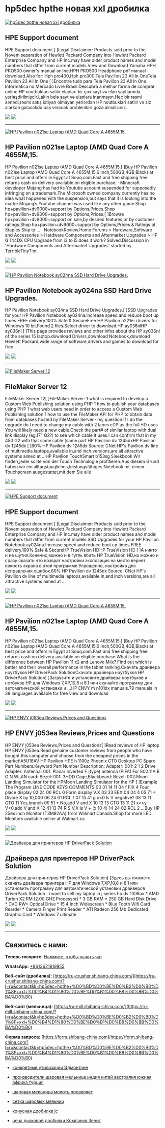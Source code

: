 # hp5dec hpthe новая xxl дробилка

<a href="https://swt.shibang-china.com/?l=ru&img&k=hp5dec+hpthe+%D0%BD%D0%BE%D0%B2%D0%B0%D1%8F+xxl+%D0%B4%D1%80%D0%BE%D0%B1%D0%B8%D0%BB%D0%BA%D0%B0" target="_blank">![hp5dec hpthe новая xxl дробилка](http://static.shibang-china.com/all-800x300/77.jpg)</a>

## HPE Support document
HPE Support document [ ]Legal Disclaimer: Products sold prior to the Novem separation of Hewlett Packard Company into Hewlett Packard Enterprise Company and HP Inc.may have older product names and model numbers that differ from current models.View and Download Yamaha HPH PRO500 owner's manual online.HPH PRO500 Headphone pdf manual download.Also for: Hph pro400,Hph pro300.Tela Pavilion 23 All In OneTela Pavilion 23 All In One [ ]Encontre tudo para Tela Pavilion 23 All In One Inform&#225;tica no Mercado Livre Brasil.Descubra a melhor forma de comprar online.HP noutbukları satılır elanları bir &#231;ox sayt və elan saytlarında yerləşdirilmişdir.Lakin belə sayt və elanlara inanmayın.He&#231; bir rəsmi sənədi,rəsmi satış ixtiyarı olmayan yerlərdən HP noutbuklari satilir və siz alarkən gələcəkdə baş verəcək problemləri g&#246;zə almalısınız.


<a href="https://whatsapp.shibangsoft.com/WhatsApp.php" target="_blank" title="WhatsApp">![](http://static.shibang-china.com/icon/whatsapp.png)</a> <a href="https://swt.shibang-china.com/?l=ru&icon&k=hp5dec+hpthe+%D0%BD%D0%BE%D0%B2%D0%B0%D1%8F+xxl+%D0%B4%D1%80%D0%BE%D0%B1%D0%B8%D0%BB%D0%BA%D0%B0" target="_blank">![](http://static.shibang-china.com/icon/chat-ru.png)</a>

---

<a href="https://swt.shibang-china.com/?l=ru&img&k=hp5dec+hpthe+%D0%BD%D0%BE%D0%B2%D0%B0%D1%8F+xxl+%D0%B4%D1%80%D0%BE%D0%B1%D0%B8%D0%BB%D0%BA%D0%B0" target="_blank">![HP Pavilion n021se Laptop (AMD Quad Core A 4655M,15.](http://static.shibang-china.com/all-800x300/386.jpg)</a>

## HP Pavilion n021se Laptop (AMD Quad Core A 4655M,15.
HP Pavilion n021se Laptop (AMD Quad Core A 4655M,15.[ ]Buy HP Pavilion n021se Laptop (AMD Quad Core A 4655M,15.6 Inch,500GB,4GB,Black) at best price and offers in Egypt at Souq.com.Fast and free shipping free returns cash on delivery available on eligible purchase.&nbsp;&#0183;&#32;Minecraft developer Mojang has had its Youtube account suspended for supposedly infringing on a trademark.The Microsoft owned company currently has no idea what happened with the suspension,but says that it is looking into the matter.Mojang’s Youtube channel was used like any other game.Shop hp+pavilion+dv9000+support by Options,Prices.Shop hp+pavilion+dv9000+support by Options,Prices.[ ]Browse hp+pavilion+dv9000+support on sale,by desired features,or by customer ratings.Shop hp+pavilion+dv9000+support by Options,Prices &amp; Ratings at Staples Skip to …&nbsp;&#0183;&#32;NotebookReview.Home Forums &gt; Hardware,Software and Accessories &gt; Hardware Components and Aftermarket Upgrades &gt; HP G 144DX CPU Upgrade from i3 to i5.does it work? Solved.Discussion in 'Hardware Components and Aftermarket Upgrades' started by TerribleTinyTim.


<a href="https://whatsapp.shibangsoft.com/WhatsApp.php" target="_blank" title="WhatsApp">![](http://static.shibang-china.com/icon/whatsapp.png)</a> <a href="https://swt.shibang-china.com/?l=ru&icon&k=hp5dec+hpthe+%D0%BD%D0%BE%D0%B2%D0%B0%D1%8F+xxl+%D0%B4%D1%80%D0%BE%D0%B1%D0%B8%D0%BB%D0%BA%D0%B0" target="_blank">![](http://static.shibang-china.com/icon/chat-ru.png)</a>

---

<a href="https://swt.shibang-china.com/?l=ru&img&k=hp5dec+hpthe+%D0%BD%D0%BE%D0%B2%D0%B0%D1%8F+xxl+%D0%B4%D1%80%D0%BE%D0%B1%D0%B8%D0%BB%D0%BA%D0%B0" target="_blank">![HP Pavilion Notebook ay024na SSD Hard Drive Upgrades.](http://static.shibang-china.com/all-800x300/1010.jpg)</a>

## HP Pavilion Notebook ay024na SSD Hard Drive Upgrades.
HP Pavilion Notebook ay024na SSD Hard Drive Upgrades.[ ]SSD Upgrades for your HP Pavilion Notebook ay024na.Increase speed and reduce boot up times.FREE delivery.100% Safe &amp; SecureFree HP Pavilion n221er drivers for Windows 10 bit.Found 2 files.Select driver to download.HP ay036nlHP ay036nl [ ]This page provides reviews and other infos about the HP ay036nl of the series 15 laptop.download Drivers,download Notebook,download Hewlett Packard,wide range of software,drivers and games to download for free.


<a href="https://whatsapp.shibangsoft.com/WhatsApp.php" target="_blank" title="WhatsApp">![](http://static.shibang-china.com/icon/whatsapp.png)</a> <a href="https://swt.shibang-china.com/?l=ru&icon&k=hp5dec+hpthe+%D0%BD%D0%BE%D0%B2%D0%B0%D1%8F+xxl+%D0%B4%D1%80%D0%BE%D0%B1%D0%B8%D0%BB%D0%BA%D0%B0" target="_blank">![](http://static.shibang-china.com/icon/chat-ru.png)</a>

---

<a href="https://swt.shibang-china.com/?l=ru&img&k=hp5dec+hpthe+%D0%BD%D0%BE%D0%B2%D0%B0%D1%8F+xxl+%D0%B4%D1%80%D0%BE%D0%B1%D0%B8%D0%BB%D0%BA%D0%B0" target="_blank">![FileMaker Server 12](http://static.shibang-china.com/all-800x300/246.jpg)</a>

## FileMaker Server 12
FileMaker Server 12[ ]FileMaker Server: 1 what is required to develop a Custom Web Publishing solution using PHP 1 how to publish your databases using PHP 1 what web users need in order to access a Custom Web Publishing solution 1 how to use the FileMaker API for PHP to obtain data from databases hosted by FileMaker Server&nbsp;&#0183;&#32;my question if I do the upgrade do I need to change my cable with 2 lanes eDP as the full HD uses You will likely need a new cable.Check the part# of similar laptop with dual link display (eg.17&quot; G2?) to see which cable it uses.I can confirm that in my 450 G2 with that same cable (same part.HP Pavilion dv 1245dxHP Pavilion dv 1245dx [ ]60% HP Pavilion dv 1245dx Source: CNet HP's Pavilion dv line of multimedia laptops,available in,and inch versions,are all attractive systems aimed at …HP Pavilion TouchSmart b153sg Sleekbook Wir finden,jeder sollte von der Touch Technologie profitieren.Aus diesem Grund haben wir ein alltagstaugliches,leistungsf&#228;higes Notebook mit einem Touchscreen ausgestattet,mit dem Sie alle


<a href="https://whatsapp.shibangsoft.com/WhatsApp.php" target="_blank" title="WhatsApp">![](http://static.shibang-china.com/icon/whatsapp.png)</a> <a href="https://swt.shibang-china.com/?l=ru&icon&k=hp5dec+hpthe+%D0%BD%D0%BE%D0%B2%D0%B0%D1%8F+xxl+%D0%B4%D1%80%D0%BE%D0%B1%D0%B8%D0%BB%D0%BA%D0%B0" target="_blank">![](http://static.shibang-china.com/icon/chat-ru.png)</a>

---

<a href="https://swt.shibang-china.com/?l=ru&img&k=hp5dec+hpthe+%D0%BD%D0%BE%D0%B2%D0%B0%D1%8F+xxl+%D0%B4%D1%80%D0%BE%D0%B1%D0%B8%D0%BB%D0%BA%D0%B0" target="_blank">![HPE Support document](http://static.shibang-china.com/all-800x300/1385.jpg)</a>

## HPE Support document
HPE Support document [ ]Legal Disclaimer: Products sold prior to the Novem separation of Hewlett Packard Company into Hewlett Packard Enterprise Company and HP Inc.may have older product names and model numbers that differ from current models.SSD Upgrades for your HP Pavilion Notebook ay024na.Increase speed and reduce boot up times.FREE delivery.100% Safe &amp; SecureHP TrueVision HDHP TrueVision HD [ ]А никто и не шутил.Конечно,можно и в гугль вбить HP TrueVision HD,но можно и сразу сказать что возврат настройки экспозиция на место вернет яркость экрана в этой программе.Упрощенно, настройка для исправления ошибок.60% HP Pavilion dv 1245dx Source: CNet HP's Pavilion dv line of multimedia laptops,available in,and inch versions,are all attractive systems aimed at …


<a href="https://whatsapp.shibangsoft.com/WhatsApp.php" target="_blank" title="WhatsApp">![](http://static.shibang-china.com/icon/whatsapp.png)</a> <a href="https://swt.shibang-china.com/?l=ru&icon&k=hp5dec+hpthe+%D0%BD%D0%BE%D0%B2%D0%B0%D1%8F+xxl+%D0%B4%D1%80%D0%BE%D0%B1%D0%B8%D0%BB%D0%BA%D0%B0" target="_blank">![](http://static.shibang-china.com/icon/chat-ru.png)</a>

---

<a href="https://swt.shibang-china.com/?l=ru&img&k=hp5dec+hpthe+%D0%BD%D0%BE%D0%B2%D0%B0%D1%8F+xxl+%D0%B4%D1%80%D0%BE%D0%B1%D0%B8%D0%BB%D0%BA%D0%B0" target="_blank">![HP Pavilion n021se Laptop (AMD Quad Core A 4655M,15.](http://static.shibang-china.com/all-800x300/43.jpg)</a>

## HP Pavilion n021se Laptop (AMD Quad Core A 4655M,15.
HP Pavilion n021se Laptop (AMD Quad Core A 4655M,15.[ ]Buy HP Pavilion n021se Laptop (AMD Quad Core A 4655M,15.6 Inch,500GB,4GB,Black) at best price and offers in Egypt at Souq.com.Fast and free shipping free returns cash on delivery available on eligible purchase.What is the difference between HP Pavilion 11 x2 and Lenovo Miix? Find out which is better and their overall performance in the tablet ranking.Скачать драйвера ноутбуков HP DriverPack SolutionСкачать драйвера ноутбуков HP DriverPack Solution[ ]Загрузите и установите драйвера ноутбуков и нетбуков HP для Windows 7,XP,10,8 и 8.1 или скачайте программу для автоматической установки и …HP ENVY m n101dx manuals.79 manuals in 38 languages available for free view and download


<a href="https://whatsapp.shibangsoft.com/WhatsApp.php" target="_blank" title="WhatsApp">![](http://static.shibang-china.com/icon/whatsapp.png)</a> <a href="https://swt.shibang-china.com/?l=ru&icon&k=hp5dec+hpthe+%D0%BD%D0%BE%D0%B2%D0%B0%D1%8F+xxl+%D0%B4%D1%80%D0%BE%D0%B1%D0%B8%D0%BB%D0%BA%D0%B0" target="_blank">![](http://static.shibang-china.com/icon/chat-ru.png)</a>

---

<a href="https://swt.shibang-china.com/?l=ru&img&k=hp5dec+hpthe+%D0%BD%D0%BE%D0%B2%D0%B0%D1%8F+xxl+%D0%B4%D1%80%D0%BE%D0%B1%D0%B8%D0%BB%D0%BA%D0%B0" target="_blank">![HP ENVY j053ea Reviews,Prices and Questions](http://static.shibang-china.com/all-800x300/32.jpg)</a>

## HP ENVY j053ea Reviews,Prices and Questions
HP ENVY j053ea Reviews,Prices and Questions[ ]Read reviews of HP laptop HP ENVY j053ea.Read genuine customer reviews from people who have bought this computer and choose from the cheapest prices in the market!A5U16AV HP Pavilion HPE h 1100z Phoenix CTO Desktop PC Spare Part Numbers.Keyword Part Number Description; Adapter: 001: 2 1 2 Drive Adapter: Antenna: 001: Planar Inverted F (type) antenna (PIFA) For 802.11A B G N WLAN card: Bezel: 001: 3HDD Cage,Blackbeard: Bezel: 002:Moon Landing Simulator for the HPMoon Landing Simulator for the HP [ ]Example The Program LINE CODE KEYS COMMENTS 00 01 14 11 04 f FIX 4 Four place display 02 24 00 RCL 0 Form display V.X 03 33 EEX 04 04 4 05 71 &#247; Divide X by 10,000 06 24 01 RCL 1 07 15 41 g x&lt;0 Is V negative? 08 13 11 GTO 11 Yes,branch 09 51 + No,add V and X 10 13 13 GTO 13 11 21 x&lt;&gt;y V&lt;0,add V and X 12 41 13 74 R S V.X is V + (x 10 4) 14 24 02 RCL 2 …Buy HP 25es inch Monitor (T3M82AA) from Walmart Canada.Shop for more LED Monitors available online at Walmart.ca


<a href="https://whatsapp.shibangsoft.com/WhatsApp.php" target="_blank" title="WhatsApp">![](http://static.shibang-china.com/icon/whatsapp.png)</a> <a href="https://swt.shibang-china.com/?l=ru&icon&k=hp5dec+hpthe+%D0%BD%D0%BE%D0%B2%D0%B0%D1%8F+xxl+%D0%B4%D1%80%D0%BE%D0%B1%D0%B8%D0%BB%D0%BA%D0%B0" target="_blank">![](http://static.shibang-china.com/icon/chat-ru.png)</a>

---

<a href="https://swt.shibang-china.com/?l=ru&img&k=hp5dec+hpthe+%D0%BD%D0%BE%D0%B2%D0%B0%D1%8F+xxl+%D0%B4%D1%80%D0%BE%D0%B1%D0%B8%D0%BB%D0%BA%D0%B0" target="_blank">![Драйвера для принтеров HP DriverPack Solution](http://static.shibang-china.com/all-800x300/387.jpg)</a>

## Драйвера для принтеров HP DriverPack Solution
Драйвера для принтеров HP DriverPack Solution[ ]Здесь вы сможете скачать драйвера принтера HP для Windows 7,XP,10,8 и 8.1 или установить программу для автоматической установки драйверов DriverPack Solution&nbsp;&#0183;&#32;i want to sell my laptop in j series hp dv 1006ax * AMD Turion X2 RM (2.00 GHZ Processor) * 3 GB RAM * 250 GB Hard Disk Drive * DVD RW+ Optical Drive * 15.4 Inch Widescreen * Blue Tooth Wifi Card Rearder * Camera Finger Print Reader * ATI Radeon 256 Mb Dedicated Graphic Card * Windows 7 ultimate

<a href="https://whatsapp.shibangsoft.com/WhatsApp.php" target="_blank" title="WhatsApp">![](http://static.shibang-china.com/icon/whatsapp.png)</a> <a href="https://swt.shibang-china.com/?l=ru&icon&k=hp5dec+hpthe+%D0%BD%D0%BE%D0%B2%D0%B0%D1%8F+xxl+%D0%B4%D1%80%D0%BE%D0%B1%D0%B8%D0%BB%D0%BA%D0%B0" target="_blank">![](http://static.shibang-china.com/icon/chat-ru.png)</a>

---
## Свяжитесь с нами:

**Теперь говорите:** [Нажмите, чтобы начать чат](https://swt.shibang-china.com?l=ru&contact&k=hp5dec+hpthe+%D0%BD%D0%BE%D0%B2%D0%B0%D1%8F+xxl+%D0%B4%D1%80%D0%BE%D0%B1%D0%B8%D0%BB%D0%BA%D0%B0)

**WhatsApp:**  [+8613621919955](https://whatsapp.shibangsoft.com/WhatsApp.php)

**Веб-сайт (дробилка):** [https://ru-crusher.shibang-china.com/](https://ru-crusher.shibang-china.com/?l=ru&contact&k=hp5dec+hpthe+%D0%BD%D0%BE%D0%B2%D0%B0%D1%8F+xxl+%D0%B4%D1%80%D0%BE%D0%B1%D0%B8%D0%BB%D0%BA%D0%B0)

**Веб-сайт (мельница):** [https://ru-mill.shibang-china.com/](https://ru-mill.shibang-china.com/?l=ru&contact&k=hp5dec+hpthe+%D0%BD%D0%BE%D0%B2%D0%B0%D1%8F+xxl+%D0%B4%D1%80%D0%BE%D0%B1%D0%B8%D0%BB%D0%BA%D0%B0)

**Форма запроса:** [https://form.shibang-china.com](https://form.shibang-china.com?l=ru&contact&k=hp5dec+hpthe+%D0%BD%D0%BE%D0%B2%D0%B0%D1%8F+xxl+%D0%B4%D1%80%D0%BE%D0%B1%D0%B8%D0%BB%D0%BA%D0%B0)

* [конкретные утилизации Эдмонтоне](../106/%D0%BA%D0%BE%D0%BD%D0%BA%D1%80%D0%B5%D1%82%D0%BD%D1%8B%D0%B5%20%D1%83%D1%82%D0%B8%D0%BB%D0%B8%D0%B7%D0%B0%D1%86%D0%B8%D0%B8%20%D0%AD%D0%B4%D0%BC%D0%BE%D0%BD%D1%82%D0%BE%D0%BD%D0%B5.md)

* [производители шаровая мельница индия китай австралия южная африка турция](../115/%D0%BF%D1%80%D0%BE%D0%B8%D0%B7%D0%B2%D0%BE%D0%B4%D0%B8%D1%82%D0%B5%D0%BB%D0%B8%20%D1%88%D0%B0%D1%80%D0%BE%D0%B2%D0%B0%D1%8F%20%D0%BC%D0%B5%D0%BB%D1%8C%D0%BD%D0%B8%D1%86%D0%B0%20%D0%B8%D0%BD%D0%B4%D0%B8%D1%8F%20%D0%BA%D0%B8%D1%82%D0%B0%D0%B9%20%D0%B0%D0%B2%D1%81%D1%82%D1%80%D0%B0%D0%BB%D0%B8%D1%8F%20%D1%8E%D0%B6%D0%BD%D0%B0%D1%8F%20%D0%B0%D1%84%D1%80%D0%B8%D0%BA%D0%B0%20%D1%82%D1%83%D1%80%D1%86%D0%B8%D1%8F.md)

* [шаровая мельница молоть проверяет](../112/%D1%88%D0%B0%D1%80%D0%BE%D0%B2%D0%B0%D1%8F%20%D0%BC%D0%B5%D0%BB%D1%8C%D0%BD%D0%B8%D1%86%D0%B0%20%D0%BC%D0%BE%D0%BB%D0%BE%D1%82%D1%8C%20%D0%BF%D1%80%D0%BE%D0%B2%D0%B5%D1%80%D1%8F%D0%B5%D1%82.md)

* [сетка шаровых мельниц](../118/%D1%81%D0%B5%D1%82%D0%BA%D0%B0%20%D1%88%D0%B0%D1%80%D0%BE%D0%B2%D1%8B%D1%85%20%D0%BC%D0%B5%D0%BB%D1%8C%D0%BD%D0%B8%D1%86.md)

* [конусная дробилка jc](../120/%D0%BA%D0%BE%D0%BD%D1%83%D1%81%D0%BD%D0%B0%D1%8F%20%D0%B4%D1%80%D0%BE%D0%B1%D0%B8%D0%BB%D0%BA%D0%B0%20jc.md)

* [цена дисковой дробилки Компания Зенит](../112/%D1%86%D0%B5%D0%BD%D0%B0%20%D0%B4%D0%B8%D1%81%D0%BA%D0%BE%D0%B2%D0%BE%D0%B9%20%D0%B4%D1%80%D0%BE%D0%B1%D0%B8%D0%BB%D0%BA%D0%B8%20%D0%9A%D0%BE%D0%BC%D0%BF%D0%B0%D0%BD%D0%B8%D1%8F%20%D0%97%D0%B5%D0%BD%D0%B8%D1%82.md)